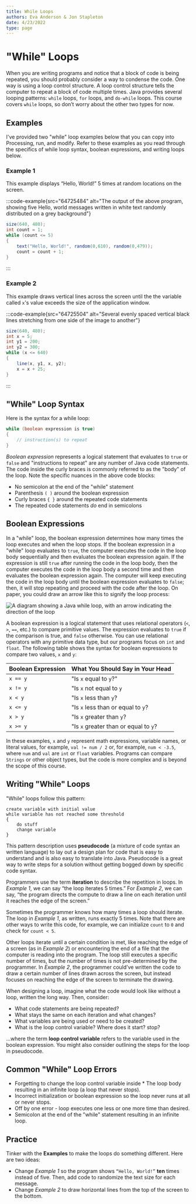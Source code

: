 ```yaml
---
title: While Loops
authors: Eva Anderson & Jon Stapleton
date: 4/23/2022
type: page
---
```


<!-- ::youtube[A video tutorial covering while loops]{#oXmKJ_tYg34} -->

# "While" Loops

When you are writing programs and notice that a block of code is being repeated, you should probably consider a way to condense the code. One way is using a loop control structure. A loop control structure tells the computer to repeat a block of code multiple times. Java provides several looping patterns: `while` loops, `for` loops, and `do-while` loops. This course covers `while` loops, so don’t worry about the other two types for now.

## Examples

I've provided two "while" loop examples below that you can copy into Processing, run, and modify. Refer to these examples as you read through the specifics of while loop syntax, boolean expressions, and writing loops below.

### Example 1

This example displays “Hello, World!” 5 times at random locations on the screen.

:::code-example{src="64725484" alt="The output of the above program, showing five Hello, world messages written in white text randomly distributed on a grey background"}
```java
size(640, 480);
int count = 1;
while (count <= 5)
{
	text("Hello, World!", random(0,610), random(0,479));
	count = count + 1;
}
```
:::

### Example 2

This example draws vertical lines across the screen until the the variable called `x`'s value exceeds the size of the application window.

:::code-example{src="64725504" alt="Several evenly spaced vertical black lines stretching from one side of the image to another"}
```java
size(640, 480);
int x = 5;
int y1 = 200;
int y2 = 300;
while (x <= 640)
{
	line(x, y1, x, y2);
	x = x + 25;
}
```
:::

## "While" Loop Syntax

Here is the syntax for a while loop:

```java
while (boolean expression is true)
{
	// instruction(s) to repeat
}
```

*Boolean expression* represents a logical statement that evaluates to `true` or `false` and "instructions to repeat" are any number of Java code statements. The code inside the curly braces is commonly referred to as the "body" of the loop. Note the specific nuances in the above code blocks:

* No semicolon at the end of the "while" statement
* Parenthesis `( )` around the boolean expression
* Curly braces `{ }` around the repeated code statements
* The repeated code statements *do* end in semicolons 

## Boolean Expressions

In a "while" loop, the boolean expression determines how many times the loop executes and when the loop stops. If the boolean expression in a "while" loop evaluates to `true`, the computer executes the code in the loop body sequentially and then evaluates the boolean expression again. If the expression is still `true` after running the code in the loop body, then the computer executes the code in the loop body a second time and then evaluates the boolean expression again. The computer will keep executing the code in the loop body until the boolean expression evaluates to `false`; then, it will stop repeating and proceed with the code after the loop. On paper, you could draw an arrow like this to signify the loop process:

![A diagram showing a Java while loop, with an arrow indicating the direction of the loop](64725528)

A boolean expression is a logical statement that uses relational operators (`<`, `>`, `==`, etc.) to compare primitive values. The expression evaluates to `true` if the comparison is true, and `false` otherwise. You can use relational operators with any primitive data type, but our programs focus on `int` and `float`. The following table shows the syntax for boolean expressions to compare two values, `x` and `y`:

| Boolean Expression | What You Should Say in Your Head |
| ------------------ | -------------------------------- |
| `x == y` | "Is `x` equal to `y`?" |
| `x != y` | "Is `x` not equal to `y` |
| `x < y` | "Is `x` less than `y`? |
| `x <= y` | "Is `x` less than or equal to `y`? |
| `x > y` | "Is `x` greater than `y`? |
| `x >= y` | "Is `x` greater than or equal to `y`? |

In these examples, `x` and `y` represent math expressions, variable names, or literal values, for example, `val != num / 2` or, for example, `num < -3.5`, where `num` and `val` are `int` or `float` variables. Programs can compare `Strings` or other object types, but the code is more complex and is beyond the scope of this course.

## Writing "While" Loops

"While" loops follow this pattern:

```
create variable with initial value
while variable has not reached some threshold
{
	do stuff
	change variable
}
```

This pattern description uses **pseudocode** (a mixture of code syntax an written language) to lay out a design plan for code that is easy to understand and is also easy to translate into Java. Pseudocode is a great way to write steps for a solution without getting bogged down by specific code syntax.

Programmers use the term **iteration** to describe the repetition in loops. In *Example 1*, we can say “the loop iterates 5 times.” For *Example 2*, we can say, “the program directs the compute to draw a line on each iteration until it reaches the edge of the screen.”

Sometimes the programmer knows how many times a loop should iterate. The loop in *Example 1*, as written, runs exactly 5 times. Note that there are other ways to write this code, for example, we can initialize `count` to `0` and check for `count < 5`.

Other loops iterate until a certain condition is met, like reaching the edge of a screen (as in *Example 2*) or encountering the end of a file that the computer is reading into the program. The loop still executes a specific number of times, but the number of times is not pre-determined by the programmer. In *Example 2*, the programmer could’ve written the code to draw a certain number of lines drawn across the screen, but instead focuses on reaching the edge of the screen to terminate the drawing.

When designing a loop, imagine what the code would look like without a loop, written the long way. Then, consider:

* What code statements are being repeated?
* What stays the same on each iteration and what changes? 
* What variables are being used or need to be created?
* What is the loop control variable? Where does it start? stop? 

...where the term **loop control variable** refers to the variable used in the boolean expression. You might also consider outlining the steps for the loop in pseudocode.

## Common "While" Loop Errors

* Forgetting to change the loop control variable inside * The loop body resulting in an infinite loop (a loop that never stops).
* Incorrect initialization or boolean expression so the loop never runs at all or never stops.
* Off by one error - loop executes one less or one more time than desired.
* Semicolon at the end of the "while" statement resulting in an infinite loop.

## Practice

Tinker with the **Examples** to make the loops do something different. Here are two ideas:
* Change *Example 1* so the program shows `“Hello, World!”` **ten** times instead of five. Then, add code to randomize the text size for each message.
* Change *Example 2* to draw horizontal lines from the top of the screen to the bottom.


